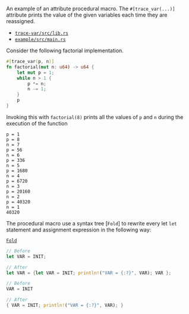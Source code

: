 An example of an attribute procedural macro. The `#[trace_var(...)]` attribute prints the value of the given variables
each time they are reassigned.

- [`trace-var/src/lib.rs`](trace-var/src/lib.rs)
- [`example/src/main.rs`](example/src/main.rs)

Consider the following factorial implementation.

```rust
#[trace_var(p, n)]
fn factorial(mut n: u64) -> u64 {
    let mut p = 1;
    while n > 1 {
        p *= n;
        n -= 1;
    }
    p
}
```

Invoking this with `factorial(8)` prints all the values of `p` and `n` during the execution of the function

```
p = 1
p = 8
n = 7
p = 56
n = 6
p = 336
n = 5
p = 1680
n = 4
p = 6720
n = 3
p = 20160
n = 2
p = 40320
n = 1
40320
```

The procedural macro use a syntax tree [`Fold`] to rewrite every let `let` statement and assignment expression in the
following way:

[`Fold`](https://docs.rs/syn/2.0/syn/fold/trait.Fold.htmlo)

```rust
// Before
let VAR = INIT;

// After
let VAR = {let VAR = INIT; println!("VAR = {:?}", VAR); VAR };
```

```rust
// Before
VAR = INIT

// After
{ VAR = INIT; println!("VAR = {:?}", VAR); }
```
